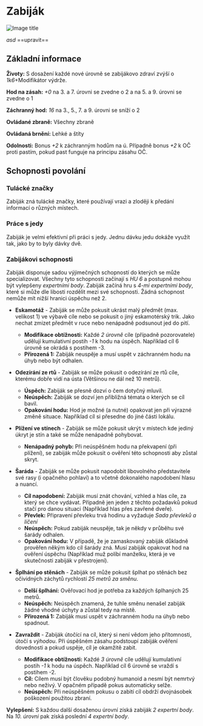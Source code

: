 # Zabiják

![Image title](/assets/classes/Assassin.jpeg)

*asd* ==upravit==

## Základní informace

**Životy:** S dosažení každé nové úrovně se zabijákovo zdraví zvýší o *1k6*+Modifikátor výdrže.

**Hod na zásah:** *+0* na 3. a 7. úrovni se zvedne o 2 a na 5. a 9. úrovni se zvedne o 1

**Záchranný hod:** *16* na 3., 5., 7. a 9. úrovni se sníží o 2

**Ovládané zbraně:** Všechny zbraně

**Ovládaná brnění:** Lehké a štíty

**Odolnosti:** Bonus *+2* k záchranným hodům na ú. Případně bonus *+2* k OČ proti pastím, pokud past funguje na principu zásahu OČ.

## Schopnosti povolání

### Tulácké značky

Zabiják zná tulácké značky, které používají vrazi a zloději k předání informací o různých místech.

### Práce s jedy

Zabiják je velmi efektivní při práci s jedy. Jednu dávku jedu dokáže využít tak, jako by to byly dávky dvě.

### Zabijákovi schopnosti

Zabiják disponuje sadou výjimečných schopností do kterých se může specializovat. Všechny tyto schopnosti začínají s *HU 6* a postupně mohou být vylepšeny *expertními body*. Zabiják začíná hru s *4-mi expertními body*, které si může dle libosti rozdělit mezi své schopnosti. Žádná schopnost nemůže mít nižší hranici úspěchu než 2.

- **Eskamotáž** - Zabiják se může pokusit ukrást malý předmět (max. velikost 1) ve výbavě cíle nebo se pokusit o jiný eskamotérský trik. Jako nechat zmizet předmět v ruce nebo nenápadně podsunout jed do pití.
    - **Modifikace obtížnosti:** Každé *2 úrovně* cíle (případně pozorovatele) udělují kumulativní postih *-1* k hodu na úspěch. Například cíl 6 úrovně se okrádá s postihem -3.
    - **Přirozená 1:** Zabiják neuspěje a musí uspět v záchranném hodu na úhyb nebo být odhalen.

- **Odezírání ze rtů** - Zabiják se může pokusit o odezírání ze rtů cíle, kterému dobře vidí na ústa (Většinou ne dál než 10 metrů).
    - **Úspěch:** Zabiják se přesně dozví o čem dotyčný mluvil.
    - **Neúspěch:** Zabiják se dozví jen přibližná témata o kterých se cíl bavil.
    - **Opakování hodu:** Hod je možné (a nutné) opakovat jen při výrazné změně situace. Například cíl si přesedne do jiné části lokálu.
- **Plížení ve stínech** - Zabiják se může pokusit ukrýt v místech kde jediný úkryt je stín a také se může nenápadně pohybovat.
    - **Nenápadný pohyb:** Při neúspěšném hodu na překvapení (při plížení), se zabiják může pokusit o ověření této schopnosti aby zůstal skryt.
- **Šaráda** - Zabiják se může pokusit napodobit libovolného představitele své rasy (i opačného pohlaví) a to včetně dokonalého napodobení hlasu a nuancí.
    - **Cíl napodobení:** Zabiják musí znát chování, vzhled a hlas cíle, za který se chce vydávat.  Případně jen jeden z těchto požadavků pokud stačí pro danou situaci (Například hlas přes zavřené dveře).
    - **Převlek:** Připravení převleku trvá hodinu a vyžaduje *Sada převleků a líčení*
    - **Neúspěch:** Pokud zabiják neuspěje, tak je někdy v průběhu své šarády odhalen.
    - **Opakování hodu:** V případě, že je zamaskovaný zabiják důkladně prověřen někým kdo cíl šarády zná. Musí zabiják opakovat hod na ověření úspěchu (Například muž políbí manželku, která je ve skutečnosti zabiják v přestrojení).
- **Šplhání po stěnách** - Zabiják se může pokusit šplhat po stěnách bez očividných záchytů rychlostí *25 metrů za směnu*.
    - **Delší šplhání:** Ověřovací hod je potřeba za každých šplhaných 25 metrů.
    - **Neúspěch:** Neúspěch znamená, že tuhle směnu nenašel zabiják žádné vhodné úchyty a zůstal tedy na místě.
    - **Přirozená 1:**  Zabiják musí uspět v záchranném hodu na úhyb nebo spadnout.
- **Zavraždit** - Zabiják útočící na cíl, který si není vědom jeho přítomnosti, útočí s *výhodou*. Při úspěšném zásahu podstoupí zabiják ověření dovednosti a pokud uspěje, cíl je okamžitě zabit.
    - **Modifikace obtížnosti:** Každé *3 úrovně* cíle udělují kumulativní postih *-1* k hodu na úspěch. Například cíl 6 úrovně se vraždí s postihem -2.
    - **Cíl:** Cílem musí být člověku podobný humanoid a nesmí být nemrtvý nebo neživý. V opačném případě pokus automaticky selže.
    - **Neúspěch:** Při neúspěšném pokusu o zabití cíl obdrží dvojnásobek poškození použitou zbraní.

**Vylepšení:** S každou další dosaženou úrovní získá zabiják *2 expertní body*. Na *10. úrovni* pak získá poslední *4 expertní body*.

